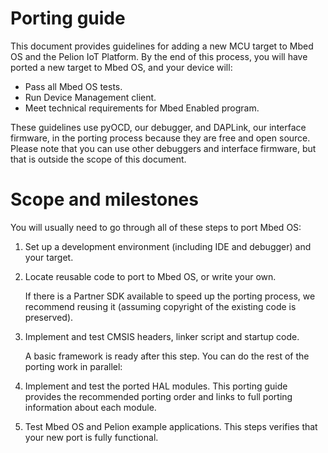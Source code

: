 # Porting guide

This document provides guidelines for adding a new MCU target to Mbed OS and the Pelion IoT Platform. By the end of this process, you will have ported a new target to Mbed OS, and your device will:

- Pass all Mbed OS tests.
- Run Device Management client.
- Meet technical requirements for Mbed Enabled program.

These guidelines use pyOCD, our debugger, and DAPLink, our interface firmware, in the porting process because they are free and open source. Please note that you can use other debuggers and interface firmware, but that is outside the scope of this document.

# Scope and milestones

You will usually need to go through all of these steps to port Mbed OS:

1. Set up a development environment (including IDE and debugger) and your target.

1. Locate reusable code to port to Mbed OS, or write your own.

    If there is a Partner SDK available to speed up the porting process, we recommend reusing it (assuming copyright of the existing code is preserved).

1. Implement and test CMSIS headers, linker script and startup code.

   A basic framework is ready after this step. You can do the rest of the porting work in parallel:

1. Implement and test the ported HAL modules. This porting guide provides the recommended porting order and links to full porting information about each module.

1. Test Mbed OS and Pelion example applications. This steps verifies that your new port is fully functional.
